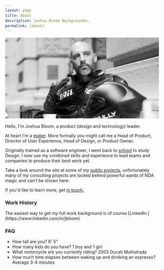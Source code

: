 ```yaml
---
layout: page
title: About
description: Joshua Bloom Backgrounder.
permalink: /about/
---
```

<img itemprop="image" src="/assets/img/josh_bg.jpg" alt="Joshua Bloom">

Hello, I'm Joshua Bloom, a product (design and technology) leader. 

At heart I'm a [maker](http://makezine.com/2016/04/01/what-is-a-maker-you-are/). More formally you might call me a Head of Product, Director of User Experience, Head of Design, or Product Owner. 

Originally trained as a software engineer, I went back to [school](https://massart.edu/) to study Design. I now use my combined skills and experience to lead teams and companies to produce their best work yet. 

Take a look around the site at some of my [public projects](/), unfortunately many of my consulting projects are locked behind powerful wards of NDA magic and can't be shown here. 

If you'd like to learn more, get [in touch.](mailto:joshbloom@gmail.com)

<h3>Work History</h3>
The easiest way to get my full work background is of course [LinkedIn.](https://www.linkedin.com/in/jbloom)

<h3>FAQ</h3>
<ul>
  <li>How tall are you? 6' 5"</li>
  <li>How many kids do you have? 1 boy and 1 girl</li>
  <li>What motorcycle are you currently riding? 2003 Ducati Multistrada</li>
  <li>How much time elapses between waking up and drinking an espresso? Average 3-4 minutes</li>
</ul>